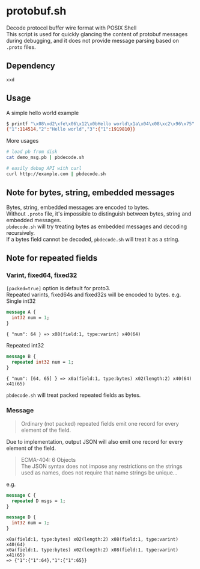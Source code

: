 # protobuf.sh
Decode protocol buffer wire format with POSIX Shell  
This script is used for quickly glancing the content of protobuf messages during debugging, and it does not provide message parsing based on `.proto` files.

## Dependency
```
xxd
```

## Usage
A simple hello world example
```sh
$ printf "\x08\xd2\xfe\x06\x12\x0bHello world\x1a\x04\x08\xc2\x96\x75" | ./pbdecode.sh
{"1":114514,"2":"Hello world","3":{"1":1919810}}
```
More usages
```sh
# load pb from disk
cat demo_msg.pb | pbdecode.sh

# easily debug API with curl
curl http://example.com | pbdecode.sh
```

## Note for bytes, string, embedded messages
Bytes, string, embedded messages are encoded to bytes.  
Without `.proto` file, it's impossible to distinguish between bytes, string and embedded messages.  
`pbdecode.sh` will try treating bytes as embedded messages and decoding recursively.  
If a bytes field cannot be decoded, `pbdecode.sh` will treat it as a string.  

## Note for repeated fields
### Varint, fixed64, fixed32
`[packed=true]` option is default for proto3.  
Repeated varints, fixed64s and fixed32s will be encoded to bytes.
e.g.  
Single int32  
```proto
message A {
  int32 num = 1;
}
```
```
{ "num": 64 } => x08(field:1, type:varint) x40(64)
```
Repeated int32
```proto
message B {
  repeated int32 num = 1;
}
```
```
{ "num": [64, 65] } => x0a(field:1, type:bytes) x02(length:2) x40(64) x41(65)
```
`pbdecode.sh` will treat packed repeated fields as bytes.

### Message
> Ordinary (not packed) repeated fields emit one record for every element of the field.

Due to implementation, output JSON will also emit one record for every element of the field.  
> ECMA-404: 6 Objects  
The JSON syntax does not impose any restrictions on the strings used as names,
 does not require that name strings be unique...

e.g.  
```proto
message C {
  repeated D msgs = 1;
}

message D {
  int32 num = 1;
}
```
```
x0a(field:1, type:bytes) x02(length:2) x08(field:1, type:varint) x40(64)
x0a(field:1, type:bytes) x02(length:2) x08(field:1, type:varint) x41(65)
=> {"1":{"1":64},"1":{"1":65}}
```
